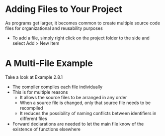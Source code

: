 # Adding Files to Your Project
As programs get larger, it becomes common to create multiple source code files for organizational and reusability purposes
- To add a file, simply right click on the project folder to the side and select Add > New Item

# A Multi-File Example
Take a look at Example 2.8.1
- The compiler compiles each file individually
- This is for multiple reasons
  - It allows the source files to be arranged in any order
  - When a source file is changed, only that source file needs to be recompiled
  - It reduces the possibility of naming conflicts between identifiers in different files
- Forward declarations are needed to let the main file know of the existence of functions elsewhere